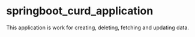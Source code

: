 # springboot_curd_application
This application is work for creating, deleting, fetching and updating data.
